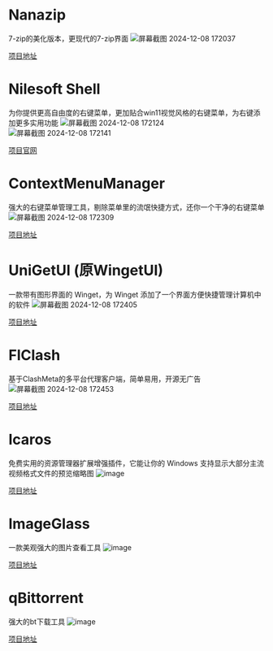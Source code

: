 # Nanazip
7-zip的美化版本，更现代的7-zip界面
![屏幕截图 2024-12-08 172037](https://github.com/user-attachments/assets/40b144d5-4030-4ba9-b673-0400104a8564)

[项目地址](https://github.com/M2Team/NanaZip)

# Nilesoft Shell
为你提供更高自由度的右键菜单，更加贴合win11视觉风格的右键菜单，为右键添加更多实用功能
![屏幕截图 2024-12-08 172124](https://github.com/user-attachments/assets/ceb4d85b-0668-40c7-b4e9-805ab12ccb13)
![屏幕截图 2024-12-08 172141](https://github.com/user-attachments/assets/78c14dc4-3e08-4480-b8b6-8782d7f7229b)

[项目官网](https://nilesoft.org)

# ContextMenuManager
强大的右键菜单管理工具，剔除菜单里的流氓快捷方式，还你一个干净的右键菜单
![屏幕截图 2024-12-08 172309](https://github.com/user-attachments/assets/26110965-403b-45f9-a41b-50d51f412ce1)

[项目地址](https://bluepointlilac.github.io/ContextMenuManager)

# UniGetUI (原WingetUI)
一款带有图形界面的 Winget，为 Winget 添加了一个界面方便快捷管理计算机中的软件
![屏幕截图 2024-12-08 172405](https://github.com/user-attachments/assets/0ee9ceca-3293-45a0-ab49-286beda13e8d)

[项目地址](https://github.com/marticliment/UnigetUI)

# FlClash
基于ClashMeta的多平台代理客户端，简单易用，开源无广告
![屏幕截图 2024-12-08 172453](https://github.com/user-attachments/assets/95c852cf-9a81-4567-a55d-5bbc67f77147)

[项目地址](https://github.com/chen08209/FlClash)

# Icaros
免费实用的资源管理器扩展增强插件，它能让你的 Windows 支持显示大部分主流视频格式文件的预览缩略图
![image](https://github.com/user-attachments/assets/1d215646-9e49-453c-98e7-672402746a29)

[项目地址](https://github.com/Xanashi/Icaros)

# ImageGlass
一款美观强大的图片查看工具
![image](https://github.com/user-attachments/assets/d6539c17-0db6-44be-94b0-75e1928bbde2)

[项目地址](https://github.com/d2phap/ImageGlass)

# qBittorrent
强大的bt下载工具
![image](https://github.com/user-attachments/assets/f9b2b4c5-1696-4d14-9013-e7ca406261d7)

[项目地址](https://github.com/qbittorrent/qBittorrent)


